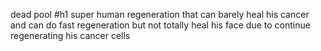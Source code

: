 dead pool
#h1 super human regeneration that can barely heal his cancer and can do fast regeneration but not totally heal his face due to continue regenerating his cancer cells
 
 
